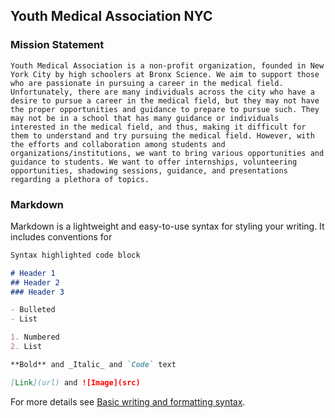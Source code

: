 ## Youth Medical Association NYC

### Mission Statement
	Youth Medical Association is a non-profit organization, founded in New York City by high schoolers at Bronx Science. We aim to support those who are passionate in pursuing a career in the medical field. Unfortunately, there are many individuals across the city who have a desire to pursue a career in the medical field, but they may not have the proper opportunities and guidance to prepare to pursue such. They may not be in a school that has many guidance or individuals interested in the medical field, and thus, making it difficult for them to understand and try pursuing the medical field. However, with the efforts and collaboration among students and organizations/institutions, we want to bring various opportunities and guidance to students. We want to offer internships, volunteering opportunities, shadowing sessions, guidance, and presentations regarding a plethora of topics. 




### Markdown

Markdown is a lightweight and easy-to-use syntax for styling your writing. It includes conventions for

```markdown
Syntax highlighted code block

# Header 1
## Header 2
### Header 3

- Bulleted
- List

1. Numbered
2. List

**Bold** and _Italic_ and `Code` text

[Link](url) and ![Image](src)
```

For more details see [Basic writing and formatting syntax](https://docs.github.com/en/github/writing-on-github/getting-started-with-writing-and-formatting-on-github/basic-writing-and-formatting-syntax).
